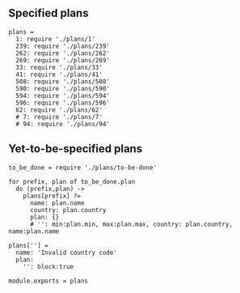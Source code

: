 Specified plans
---------------

    plans =
      1: require './plans/1'
      239: require './plans/239'
      262: require './plans/262'
      269: require './plans/269'
      33: require './plans/33'
      41: require './plans/41'
      508: require './plans/508'
      590: require './plans/590'
      594: require './plans/594'
      596: require './plans/596'
      62: require './plans/62'
      # 7: require './plans/7'
      # 94: require './plans/94'

Yet-to-be-specified plans
-------------------------

    to_be_done = require './plans/to-be-done'

    for prefix, plan of to_be_done.plan
      do (prefix,plan) ->
        plans[prefix] ?=
          name: plan.name
          country: plan.country
          plan: {}
          # '': min:plan.min, max:plan.max, country: plan.country, name:plan.name

    plans[''] =
      name: 'Invalid country code'
      plan:
        '': block:true

    module.exports = plans
